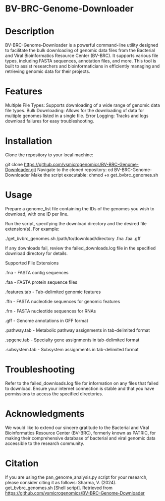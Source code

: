 # BV-BRC-Genome-Downloader
# Description
BV-BRC-Genome-Downloader is a powerful command-line utility designed to facilitate the bulk downloading of genomic data files from the Bacterial and Viral Bioinformatics Resource Center (BV-BRC). It supports various file types, including FASTA sequences, annotation files, and more. This tool is built to assist researchers and bioinformaticians in efficiently managing and retrieving genomic data for their projects.

# Features
Multiple File Types: Supports downloading of a wide range of genomic data file types.
Bulk Downloading: Allows for the downloading of data for multiple genomes listed in a single file.
Error Logging: Tracks and logs download failures for easy troubleshooting.

# Installation
Clone the repository to your local machine:

git clone https://github.com/vsmicrogenomics/BV-BRC-Genome-Downloader.git
Navigate to the cloned repository:
cd BV-BRC-Genome-Downloader
Make the script executable:
chmod +x get_bvbrc_genomes.sh

# Usage
Prepare a genome_list file containing the IDs of the genomes you wish to download, with one ID per line.

Run the script, specifying the download directory and the desired file extension(s). For example:

./get_bvbrc_genomes.sh /path/to/download/directory .fna .faa .gff

If any downloads fail, review the failed_downloads.log file in the specified download directory for details.

Supported File Extensions

.fna - FASTA contig sequences

.faa - FASTA protein sequence files

.features.tab - Tab-delimited genomic features

.ffn - FASTA nucleotide sequences for genomic features

.frn - FASTA nucleotide sequences for RNAs

.gff - Genome annotations in GFF format

.pathway.tab - Metabolic pathway assignments in tab-delimited format

.spgene.tab - Specialty gene assignments in tab-delimited format

.subsystem.tab - Subsystem assignments in tab-delimited format

# Troubleshooting
Refer to the failed_downloads.log file for information on any files that failed to download. Ensure your internet connection is stable and that you have permissions to access the specified directories.

# Acknowledgments
We would like to extend our sincere gratitude to the Bacterial and Viral Bioinformatics Resource Center (BV-BRC), formerly known as PATRIC, for making their comprehensive database of bacterial and viral genomic data accessible to the research community.

# Citation
If you are using the pan_genome_analysis.py script for your research, please consider citing it as follows:
Sharma, V. (2024). get_bvbrc_genomes.sh [Shell script]. Retrieved from https://github.com/vsmicrogenomics/BV-BRC-Genome-Downloader

